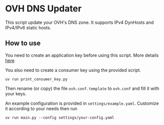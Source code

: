 # OVH DNS Updater

This script update your OVH's DNS zone. It supports IPv4 DynHosts and IPv4/IPv6 static hosts.

## How to use

You need to create an application key before using this script. More details [here](https://community.ovhcloud.com/community/fr/gestion-application-et-acces-api?id=community_question&sys_id=e750b14485de06d01e111c5c94ac5bc0)

You also need to create a consumer key using the provided script.

```
uv run print_consumer_key.py
```

Then rename (or copy) the file `ovh.conf.template` to `ovh.conf` and fill it with your keys.

An example configuration is provided in `settings/example.yaml`. Customize it according to your needs then run

```
uv run main.py --config settings/your-config.yaml
```